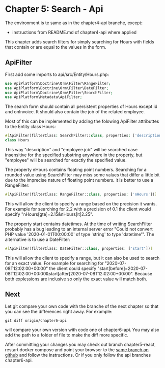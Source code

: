 Chapter 5: Search - Api
=======================

The environment is te same as in the chapter4-api branche, except:
- instructions from README.md of chapter4-api where applied

This chapter adds search filters for simply searching for Hours
with fields that contain or are equal to the values in the form.

ApiFilter<a name="ApiFilter"></a>
---------
First add some imports to api/src/Entity/Hours.php:
```php
use ApiPlatform\Doctrine\Orm\Filter\RangeFilter;
use ApiPlatform\Doctrine\Orm\Filter\DateFilter;
use ApiPlatform\Doctrine\Orm\Filter\SearchFilter;
use ApiPlatform\Metadata\ApiFilter;
```

The search form should contain all persistent properties of
Hours except id and onInvoice. It should also contain the
job of the related employee.

Most of this can be implemented by adding the folowing ApiFilter attributtes
to the Entity class Hours:
```php
#[ApiFilter(filterClass: SearchFilter::class, properties: ['description' => 'ipartial', 'employee' => 'exact', 'employee.job' => 'ipartial'])]
class Hours
```
This way "description" and "employee.job" will be searched case insensitive for the
specified substring anywhere in the property, but "employee" will be searched for exactly
the specified value.

The property nHours contains floating point numbers. Searching for a rounded value
using SearchFilter may miss some values that differ a little bit due to the imprecise
nature of floating point numbers. It is better to use a RangeFilter:
```php
#[ApiFilter(filterClass: RangeFilter::class, properties: ['nHours'])]
```
This will allow the client to specify a range based on the precision it wants.
For example for searching for 2.2 with a precision of 0.1 the client would
specify "nHours[gte]=2.15&nHours[lt]2.25".

The property start contains datetimes. At the time of writing
SearchFilter probably has a bug leading to an internal server error
"Could not convert PHP value '2020-01-01T00:00:00' of type 'string' to type 'datetime'".
The alternative is to use a DateFilter:
```php
#[ApiFilter(filterClass: DateFilter::class, properties: ['start'])]
```
This will allow the client to specify a range, but it can also
be used to search for an exact value. For example for searching for
"2020-07-08T12:02:00+00:00" the client could specify
"start[before]=2020-07-08T12:02:00+00:00&start[after]2020-07-08T12:02:00+00:00".
Because both explessions are inclusive so only the exact value will match both.

Next
----
Let git compare your own code with the branche of the next chapter
so that you can see the differences right away. For example:
```shell
git diff origin/chapter6-api 
```
will compare your own version with code one of chapter6-api. You may also add the path
to a folder of file to make the diff more specific.

After committing your changes you may check out branch chapter5-react, restart docker compose
and point your browser to the [same branch on github](https://github.com/metaclass-nl/tutorial-api-platform/tree/chapter5-react)
and follow the instructions. Or if you only follow the api branches chapter6-api.
